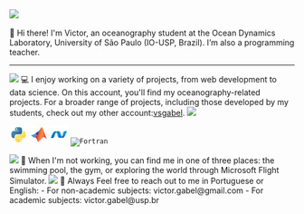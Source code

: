 <img src="https://img.shields.io/static/v1?label=Overview&message=Victor Gabel&color=f8efd4&style=for-the-badge&logo=GitHub">

👋 Hi there! I'm Victor, an oceanography student at the Ocean Dynamics Laboratory, University of São Paulo (IO-USP, Brazil). I’m also a programming teacher.
<!-- 🔭 Escreva algum projeto que você desenvolveu ou que atualmente esteja trabalhando nele.

 💬 Escreva uma mensagem para que as pessoas entrem em contato com você, ou te faça perguntas.-->

---
<img src="https://img.shields.io/static/v1?label=Work&message=Projects&color=f8efd4&style=for-the-badge&logo=GitHub">
💻 I enjoy working on a variety of projects, from web development to data science. On this account, you'll find my oceanography-related projects. For a broader range of projects, including those developed by my students, check out my other account:<a href="https://github.com/vsgabel">vsgabel</a>.
<img src="https://img.shields.io/static/v1?label=Work&message=Languages&color=f8efd4&style=for-the-badge&logo=GitHub">

<code><img height="32" src="https://github.com/devicons/devicon/blob/master/icons/python/python-original.svg" alt="Python"/></code>
<code><img height="32" src="https://github.com/devicons/devicon/blob/master/icons/matlab/matlab-original.svg" alt="Matlab"/></code>
<code><img height="32" src="https://github.com/devicons/devicon/blob/master/icons/dot-net/dot-net-original.svg" alt=".NET"/></code>
<code><img height="32" src="https://fortran-lang.org/_static/images/favicon.ico" alt="Fortran"/></code>

<img src="https://img.shields.io/static/v1?label=Myself&message=Beyond&color=f8efd4&style=for-the-badge&logo=GitHub">
🚀 When I'm not working, you can find me in one of three places: the swimming pool, the gym, or exploring the world through Microsoft Flight Simulator.

<img src="https://img.shields.io/static/v1?label=Myself&message=Contact&color=f8efd4&style=for-the-badge&logo=GitHub">
💬 Always Feel free to reach out to me in Portuguese or English:
- For non-academic subjects: victor.gabel@gmail.com
- For academic subjects: victor.gabel@usp.br
